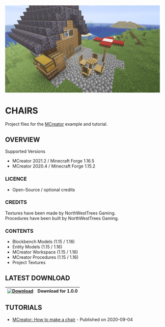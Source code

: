 ![CHAIR](https://github.com/MCreator-Examples/Chairs/blob/main/MCreator-2021-2-07.png?raw=true)
# CHAIRS
Project files for the [MCreator](https://mcreator.net/) example and tutorial.

## OVERVIEW
Supported Versions
- MCreator 2021.2 / Minecraft Forge 1.16.5
- MCreator 2020.4 / Minecraft Forge 1.15.2

### LICENCE
- Open-Source / optional credits

### CREDITS
Textures have been made by NorthWestTrees Gaming.    
Procedures have been built by NorthWestTrees Gaming.

### CONTENTS
* Blockbench Models (1.15 / 1.16)
* Entity Models (1.15 / 1.16)
* MCreator Workspace (1.15 / 1.16)
* MCreator Procedures (1.15 / 1.16)
* Project Textures

## LATEST DOWNLOAD
| [![Download](https://i.imgur.com/Xcxx2Gr.png)](https://github.com/MCreator-Examples/Chairs/releases/download/1.0.0/Chair_Project_Files_v1.0.0.zip) | Download for 1.0.0 |
| --- | --- |

## TUTORIALS
* [MCreator: How to make a chair](https://youtu.be/LVa8ln20zNg) - Published on 2020-09-04
